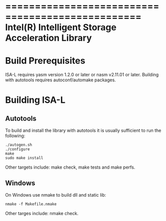 =================================================
Intel(R) Intelligent Storage Acceleration Library
=================================================

Build Prerequisites
===================

ISA-L requires yasm version 1.2.0 or later or nasm v2.11.01 or later.  Building
with autotools requires autoconf/automake packages.

Building ISA-L
==============

Autotools
---------

To build and install the library with autotools it is usually sufficient to run
the following:

    ./autogen.sh
    ./configure
    make
    sudo make install

Other targets include: make check, make tests and make perfs.

Windows
-------

On Windows use nmake to build dll and static lib:

    nmake -f Makefile.nmake

Other targes include: nmake check.
